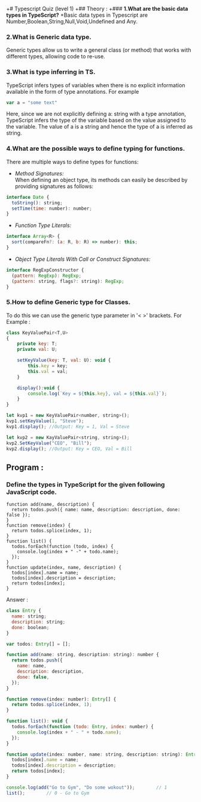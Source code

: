 +# Typescript Quiz (level 1)
+## Theory :
+### **1.What are the basic data types in TypeScript?**
+Basic data types in Typescript are Number,Boolean,String,Null,Void,Undefined and Any.

### **2.What is Generic data type.**
Generic types allow us to write a general class (or method) that works with different types, allowing code to re-use.



### **3.What is type inferring in TS.**
TypeScript infers types of variables when there is no explicit information available in the form of type annotations. For example
```javascript
var a = "some text"
```
Here, since we are not explicitly defining a: string with a type annotation, TypeScript infers the type of the variable based on the value assigned to the variable. The value of a is a string and hence the type of a is inferred as string.
### **4.What are the possible ways to define typing for functions.**
There are multiple ways to define types for functions:
* _Method Signatures:_<br>
When defining an object type, its methods can easily be described by providing signatures as follows:
```javascript
interface Date {
  toString(): string;
  setTime(time: number): number;
}
```
* _Function Type Literals:_
```javascript
interface Array<R> {
  sort(compareFn?: (a: R, b: R) => number): this;
}
```
* _Object Type Literals With Call or Construct Signatures:_
```javascript
interface RegExpConstructor {
  (pattern: RegExp): RegExp;
  (pattern: string, flags?: string): RegExp;
}
```

### **5.How to define Generic type for Classes.**
To do this we can use the generic type parameter in '< >' brackets. For Example :
```javascript
class KeyValuePair<T,U>
{ 
    private key: T;
    private val: U;

    setKeyValue(key: T, val: U): void { 
        this.key = key;
        this.val = val;
    }

    display():void { 
        console.log(`Key = ${this.key}, val = ${this.val}`);
    }
}

let kvp1 = new KeyValuePair<number, string>();
kvp1.setKeyValue(1, "Steve");
kvp1.display(); //Output: Key = 1, Val = Steve 

let kvp2 = new KayValuePair<string, string>();
kvp2.SetKeyValue("CEO", "Bill"); 
kvp2.display(); //Output: Key = CEO, Val = Bill
```

## Program :
### **Define the types in TypeScript for the given following JavaScript code.**
```var todos = [];
function add(name, description) {
  return todos.push({ name: name, description: description, done: false });
}
function remove(index) {
  return todos.splice(index, 1);
}
function list() {
  todos.forEach(function (todo, index) {
    console.log(index + " -" + todo.name);
  });
}
function update(index, name, description) {
  todos[index].name = name;
  todos[index].description = description;
  return todos[index];
}
```
Answer :
```javascript
class Entry {
  name: string;
  description: string;
  done: boolean;
}

var todos: Entry[] = [];

function add(name: string, description: string): number {
  return todos.push({
    name: name,
    description: description,
    done: false,
  });
}

function remove(index: number): Entry[] {
  return todos.splice(index, 1);
}

function list(): void {
  todos.forEach(function (todo: Entry, index: number) {
    console.log(index + " - " + todo.name);
  });
}

function update(index: number, name: string, description: string): Entry {
  todos[index].name = name;
  todos[index].description = description;
  return todos[index];
}

console.log(add("Go to Gym", "Do some wokout"));        // 1
list();        // 0 - Go to Gym
```
